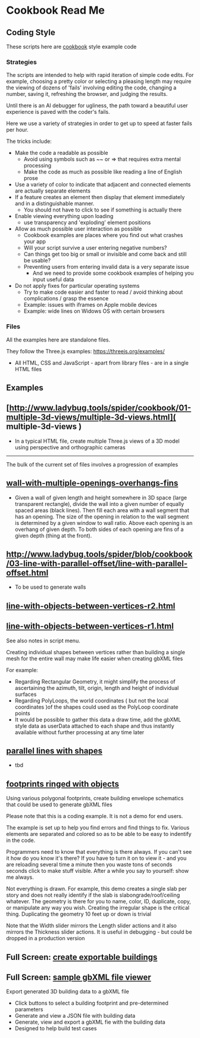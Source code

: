 <span style=display:none; >[You are now in a GitHub source code view - click this link to view Read Me file as a web page]( http://rawgit.com/ladybug-tools/spider/master/#cookbook/README.md "View file as a web page." ) </span>



# Cookbook Read Me

## Coding Style

These scripts here are [cookbook]( https://en.wikipedia.org/wiki/Cookbook#Usage_outside_the_world_of_food ) style example code


### Strategies

The scripts are intended to help with rapid iteration of simple code edits. For example, choosing a pretty color or selecting a pleasing length may require the viewing of dozens of 'fails' involving editing the code, changing a number, saving it, refreshing the browser, and judging the results.

Until there is an AI debugger for ugliness, the path toward a beautiful user experience is paved with the coder's fails.

Here we use a variety of strategies in order to get up to speed at faster fails per hour.

The tricks include:

* Make the code a readable as possible
	* Avoid using symbols such as ~~ or => that requires extra mental processing
	* Make the code as much as possible like reading a line of English prose
* Use a variety of color to indicate that adjacent and connected elements are actually separate elements
* If a feature creates an element then display that element immediately and in a distinguishable manner.
	* You should not have to click to see if something is actually there
* Enable viewing everything upon loading
	* use transparency and 'exploding' element positions
* Allow as much possible user interaction as possible
	* Cookbook examples are places where you find out what crashes your app
	* Will your script survive a user entering negative numbers?
	* Can things get too big or small or invisible and come back and still be usable?
	* Preventing users from entering invalid data is a very separate issue
		* And we need to provide some cookbook examples of helping you input useful data
* Do not apply fixes for particular operating systems
	* Try to make code easier and faster to read / avoid thinking about complications / grasp the essence
	* Example: issues with iframes on Apple mobile devices
	* Example: wide lines on Widows OS with certain browsers



### Files

All the examples here are standalone files.

They follow the Three.js examples: https://threejs.org/examples/

* All HTML, CSS and JavaScript - apart from library files - are in a single HTML files



## Examples


## [http://www.ladybug.tools/spider/cookbook/01-multiple-3d-views/multiple-3d-views.html]( multiple-3d-views )

* In a typical HTML file, create multiple Three.js views of a 3D model using perspective and orthographic cameras

***

The bulk of the current set of files involves a progression of examples

## [wall-with-multiple-openings-overhangs-fins]( http://www.ladybug.tools/spider/cookbook/02-multiple-openings/wall-with-multiple-openings-overhangs-fins-r1.html )

* Given a wall of given length and height somewhere in 3D space (large transparent rectangle), divide the wall into a given number of equally spaced areas (black lines). Then fill each area with a wall segment that has an opening. The size of the opening in relation to the wall segment is determined by a given window to wall ratio. Above each opening is an overhang of given depth. To both sides of each opening are fins of a given depth (thing at the front).



## http://www.ladybug.tools/spider/blob/cookbook/03-line-with-parallel-offset/line-with-parallel-offset.html

* To be used to generate walls



## [line-with-objects-between-vertices-r2.html]( http://www.ladybug.tools/spider/cookbook/04-line-with-objects-between-vertices/line-with-objects-between-vertices-r2.html )


## [line-with-objects-between-vertices-r1.html]( http://www.ladybug.tools/spider/cookbook/04-line-with-objects-between-vertices/line-with-objects-between-vertices-r1.html )

See also notes in script menu.

Creating individual shapes between vertices rather than building a single mesh for the entire wall may make life easier when creating gbXML files

For example:

* Regarding Rectangular Geometry, it might simplify the process of ascertaining the azimuth, tilt, origin, length and height of individual surfaces
* Regarding PolyLoops, the world coordinates ( but not the local coordinates )of the shapes could used as the PolyLoop coordinate points
* It would be possible to gather this data a draw time, add the gbXML style data as userData attached to each shape and thus instantly available without further processing at any time later


## [parallel lines with shapes]( http://www.ladybug.tools/spider/cookbook/05-parallel-lines-with-shapes/parallel-lines-with-shapes.html )


* tbd


## [footprints ringed with objects]( http://www.ladybug.tools/spider/cookbook/06-footprints-ringed-with-objects/footprints-ringed-with-objects.html )


Using various polygonal footprints, create building envelope schematics that could be used to generate gbXML files

Please note that this is a coding example. It is not a demo for end users.

The example is set up to help you find errors and find things to fix. Various elements are separated and colored so as to be able to be easy to indentify in the code.

Programmers need to know that everything is there always. If you can't see it how do you know it's there? If you have to turn it on to view it - and you are reloading several time a minute then you waste tons of seconds seconds click to make stuff visible. After a while you say to yourself: show me always.

Not everything is drawn. For example, this demo creates a single slab per story and does not really identify if the slab is slabongrade/roof/ceiling whatever. The geometry is there for you to name, color, ID, duplicate, copy, or manipulate any way you wish. Creating the irregular shape is the critical thing. Duplicating the geometry 10 feet up  or down is trivial

Note that the Width slider mirrors the Length slider actions and it also mirrors the Thickness slider actions. It is useful in debugging - but could be dropped in a production version



## Full Screen: [create exportable buildings]( http://www.ladybug.tools/spider/cookbook/07-create-exportable-buildings/create-exportable-buildings.html )

## Full Screen: [sample gbXML file viewer]( http://www.ladybug.tools/spider/cookbook/07-create-exportable-buildings/test-gbxml-files/gbxml-viewer.html )


Export generated 3D building data to a gbXML file

* Click buttons to select a building footprint and pre-determined parameters
* Generate and view a JSON file with building data
* Generate, view and export a gbXML fie with the building data
* Designed to help build test cases
